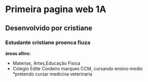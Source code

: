 # Primeira pagina web 1A
## Desenvolvido por cristiane
### Estudante cristiane proenca fiuza
**àreas afins:**
* Materias, Artes,Educação Fisica
* Colegio Edite Cordeiro marques CCM, cursando ensino medio
*pretendo cursar medicina veterinaria
  
